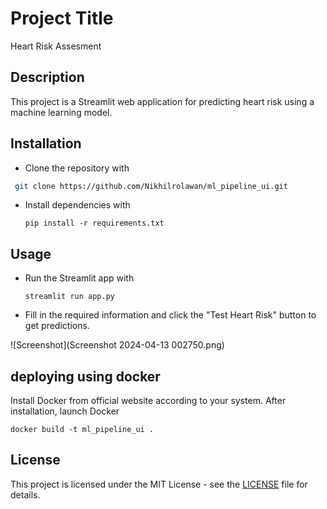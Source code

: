 # Project Title
Heart Risk Assesment

## Description

This project is a Streamlit web application for predicting heart risk using a machine learning model.

## Installation

- Clone the repository with
```bash
 git clone https://github.com/Nikhilrolawan/ml_pipeline_ui.git
```

- Install dependencies with
  ```
  pip install -r requirements.txt
  ```


## Usage

- Run the Streamlit app with
  ```
  streamlit run app.py
  ```
- Fill in the required information and click the "Test Heart Risk" button to get predictions.
  

![Screenshot](Screenshot 2024-04-13 002750.png)

## deploying using docker
Install Docker from official website according to your system.
After installation, launch Docker

```
docker build -t ml_pipeline_ui .
```

## License

This project is licensed under the MIT License - see the [LICENSE](LICENSE) file for details.
